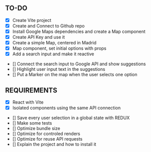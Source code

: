 ## TO-DO

- [x] Create Vite project
- [x] Create and Connect to Github repo
- [x] Install Google Maps dependencies and create a Map component
- [x] Create API Key and use it
- [x] Create a simple Map, centered in Madrid
- [x] Map component, set initial options with props
- [x] Add a search input and make it reactive
- [] Connect the search input to Google API and show suggestions
- [] Highlight user input text in the suggestions
- [] Put a Marker on the map when the user selects one option

## REQUIREMENTS

- [x] React with Vite
- [x] Isolated components using the same API connection
- [] Save every user selection in a global state with REDUX
- [] Make some tests
- [] Optimize bundle size
- [] Optimize for controled renders
- [] Optimize for reuse API requests
- [] Explain the project and how to install it
